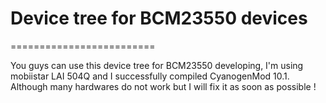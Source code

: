 <h1>Device tree for BCM23550 devices</h1>
=========================

You guys can use this device tree for BCM23550 developing, I'm using mobiistar LAI 504Q and I successfully compiled CyanogenMod 10.1.
Although many hardwares do not work but I will fix it as soon as possible !
